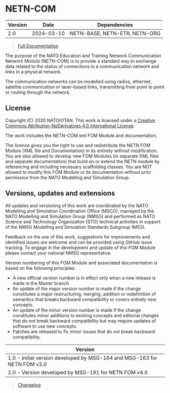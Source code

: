 # NETN-COM


|Version| Date| Dependencies|
|---|---|---|
|2.0|2024-03-10|NETN-BASE, NETN-ETR, NETN-ORG|

> [Full Documentation](NETN-COM.md)

The purpose of the NATO Education and Training Network Communication Network Module (NETN-COM) is to provide a standard way to exchange data related to the status of connections in a communication network and links in a physical network.

The communication networks can be modelled using radios, ethernet, satellite communication or laser-based links, transmitting from point to point or routing through the network. 



## License

Copyright (C) 2020 NATO/OTAN. This work is licensed under a [Creative Commons Attribution-NoDerivatives 4.0 International License](LICENCE.md).

The work includes the NETN-COM.xml FOM Module and documentation.

The licence gives you the right to use and redistribute the NETN FOM Module (XML file and Documentation) in its entirety without modification. You are also allowed to develop new FOM Modules (in separate XML files and separate documentation) that build on or extend the NETN module by referencing and including necessary scaffolding classes. You are NOT allowed to modify this FOM Module or its documentation without prior permission from the NATO Modelling and Simulation Group.

## Versions, updates and extensions

All updates and versioning of this work are coordinated by the NATO Modelling and Simulation Coordination Office (MSCO), managed by the NATO Modelling and Simulation Group (NMSG) and performed as NATO Science and Technology Organization (STO) technical activities in support of the NMSG Modelling and Simulation Standards Subgroup (MS3).

Feedback on the use of this work, suggestions for improvements and identified issues are welcome and can be provided using GitHub issue tracking. To engage in the development and update of this FOM Module please contact your national NMSG representative.

Version numbering of this FOM Module and associated documentation is based on the following principles:

* A new official version number is in effect only when a new release is made in the Master branch.
* An update of the major version number is made if the change constitutes a major restructuring, merging, addition or redefinition of semantics that breaks backward compatibility or covers entirely new concepts.
* An update of the minor version number is made if the change constitutes minor additions to existing concepts and editorial changes that do not break backward compatibility but may require updates of software to use new concepts.
* Patches are released to fix minor issues that do not break backward compatibility.

|Version|
|---|
|1.0 - Initial version developed by MSG-164 and MSG-163 for NETN FOM v3.0|
|2.0 - Version developed by MSG-191 for NETN FOM v4.0|

> [Changelog](changelog.md)

